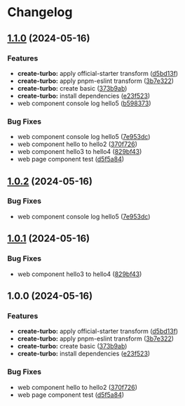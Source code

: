 # Changelog

## [1.1.0](https://github.com/lyhlg/release-please-turbo/compare/release-please-turbo-v1.0.2...release-please-turbo-v1.1.0) (2024-05-16)


### Features

* **create-turbo:** apply official-starter transform ([d5bd13f](https://github.com/lyhlg/release-please-turbo/commit/d5bd13f3eb0d5f58507b1b4955e410c5ae954101))
* **create-turbo:** apply pnpm-eslint transform ([3b7e322](https://github.com/lyhlg/release-please-turbo/commit/3b7e32292ae53ed43cc3f1a1f94b0654eb2c228a))
* **create-turbo:** create basic ([373b9ab](https://github.com/lyhlg/release-please-turbo/commit/373b9abf70f230819cf4e541af7cd3d3cc3de721))
* **create-turbo:** install dependencies ([e23f523](https://github.com/lyhlg/release-please-turbo/commit/e23f523083f618303ec31a5d66a6b10275dd8f15))
* web component console log hello5 ([b598373](https://github.com/lyhlg/release-please-turbo/commit/b598373f9ad4b7d119b9bdaaaa49442debf7ab9d))


### Bug Fixes

* web component console log hello5 ([7e953dc](https://github.com/lyhlg/release-please-turbo/commit/7e953dc09cd757a968fad855529f39b22a8beae3))
* web component hello to hello2 ([370f726](https://github.com/lyhlg/release-please-turbo/commit/370f7266be3ee1ebe9838bf8dcde9aa4204e4ecb))
* web component hello3 to hello4 ([829bf43](https://github.com/lyhlg/release-please-turbo/commit/829bf43bfbbb546d6691d445fc9d8d8730e24dde))
* web page component test ([d5f5a84](https://github.com/lyhlg/release-please-turbo/commit/d5f5a8480b56d93b279b70afab653dcbf0707e76))

## [1.0.2](https://github.com/lyhlg/release-please-turbo/compare/v1.0.1...v1.0.2) (2024-05-16)


### Bug Fixes

* web component console log hello5 ([7e953dc](https://github.com/lyhlg/release-please-turbo/commit/7e953dc09cd757a968fad855529f39b22a8beae3))

## [1.0.1](https://github.com/lyhlg/release-please-turbo/compare/v1.0.0...v1.0.1) (2024-05-16)


### Bug Fixes

* web component hello3 to hello4 ([829bf43](https://github.com/lyhlg/release-please-turbo/commit/829bf43bfbbb546d6691d445fc9d8d8730e24dde))

## 1.0.0 (2024-05-16)


### Features

* **create-turbo:** apply official-starter transform ([d5bd13f](https://github.com/lyhlg/release-please-turbo/commit/d5bd13f3eb0d5f58507b1b4955e410c5ae954101))
* **create-turbo:** apply pnpm-eslint transform ([3b7e322](https://github.com/lyhlg/release-please-turbo/commit/3b7e32292ae53ed43cc3f1a1f94b0654eb2c228a))
* **create-turbo:** create basic ([373b9ab](https://github.com/lyhlg/release-please-turbo/commit/373b9abf70f230819cf4e541af7cd3d3cc3de721))
* **create-turbo:** install dependencies ([e23f523](https://github.com/lyhlg/release-please-turbo/commit/e23f523083f618303ec31a5d66a6b10275dd8f15))


### Bug Fixes

* web component hello to hello2 ([370f726](https://github.com/lyhlg/release-please-turbo/commit/370f7266be3ee1ebe9838bf8dcde9aa4204e4ecb))
* web page component test ([d5f5a84](https://github.com/lyhlg/release-please-turbo/commit/d5f5a8480b56d93b279b70afab653dcbf0707e76))
